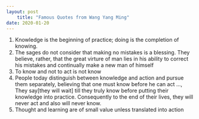 ```yaml
---
layout: post
    title: "Famous Quotes from Wang Yang Ming"
date: 2020-01-20
---
```

1. Knowledge is the beginning of practice; doing is the completion of knowing.
2. The sages do not consider that making no mistakes is a blessing. They believe, rather, that the great virture of man lies in his ability to correct his mistakes and continually make a new man of himself
3. To know and not to act is not know
4. People today distinguish between knowledge and action and pursue them separately, believing that one must know before he can act ..., They say[they will wait] till they truly know before putting their knowledge into practice. Consequently to the end of their lives, they will never act and also will never know.
5. Thought and learning are of small value unless translated into action
